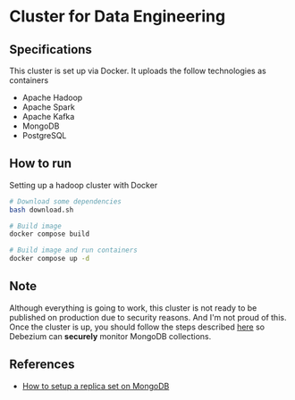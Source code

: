 # Cluster for Data Engineering

## Specifications

This cluster is set up via Docker. It uploads the follow technologies as containers

- Apache Hadoop
- Apache Spark
- Apache Kafka
- MongoDB
- PostgreSQL

## How to run

Setting up a hadoop cluster with Docker

```bash
# Download some dependencies
bash download.sh

# Build image
docker compose build

# Build image and run containers
docker compose up -d
```

## Note

Although everything is going to work, this cluster is not ready to be published on production due to security reasons. And I'm not proud of this. Once the cluster is up, you should follow the steps described [here](./config/mongodb/README.md) so Debezium can **securely** monitor MongoDB collections.

## References

- [How to setup a replica set on MongoDB](https://www.mongodb.com/docs/v6.2/tutorial/deploy-replica-set-with-keyfile-access-control/)
